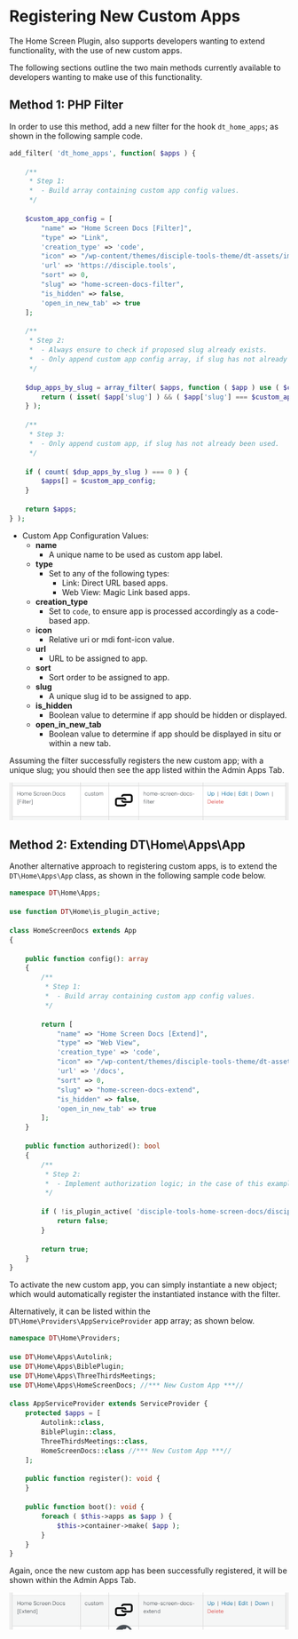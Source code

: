 # Registering New Custom Apps

The Home Screen Plugin, also supports developers wanting to extend functionality, with the use of new custom apps.

The following sections outline the two main methods currently available to developers wanting to make use of this functionality.

## Method 1: PHP Filter

In order to use this method, add a new filter for the hook `dt_home_apps`; as shown in the following sample code.

```php
add_filter( 'dt_home_apps', function( $apps ) {

    /**
     * Step 1:
     *  - Build array containing custom app config values.
     */

    $custom_app_config = [
        "name" => "Home Screen Docs [Filter]",
        "type" => "Link",
        'creation_type' => 'code',
        "icon" => "/wp-content/themes/disciple-tools-theme/dt-assets/images/link.svg",
        'url' => 'https://disciple.tools',
        "sort" => 0,
        "slug" => "home-screen-docs-filter",
        "is_hidden" => false,
        'open_in_new_tab' => true
    ];

    /**
     * Step 2:
     *  - Always ensure to check if proposed slug already exists.
     *  - Only append custom app config array, if slug has not already been used.
     */

    $dup_apps_by_slug = array_filter( $apps, function ( $app ) use ( $custom_app_config ) {
        return ( isset( $app['slug'] ) && ( $app['slug'] === $custom_app_config['slug'] ) );
    } );

    /**
     * Step 3:
     *  - Only append custom app, if slug has not already been used.
     */

    if ( count( $dup_apps_by_slug ) === 0 ) {
        $apps[] = $custom_app_config;
    }

    return $apps;
} );
```
- Custom App Configuration Values:
  - __name__
    - A unique name to be used as custom app label.
  - __type__
    - Set to any of the following types:
      - Link: Direct URL based apps.
      - Web View: Magic Link based apps.
  - __creation_type__
    - Set to `code`, to ensure app is processed accordingly as a code-based app.
  - __icon__
    - Relative uri or mdi font-icon value.
  - __url__
    - URL to be assigned to app.
  - __sort__
    - Sort order to be assigned to app.
  - __slug__
    - A unique slug id to be assigned to app.
  - __is_hidden__
    - Boolean value to determine if app should be hidden or displayed.
  - __open_in_new_tab__
    - Boolean value to determine if app should be displayed in situ or within a new tab.

Assuming the filter successfully registers the new custom app; with a unique slug; you should then see the app listed within the Admin Apps Tab.

![image](./imgs/new-custom-app-by-filter.png)

## Method 2: Extending DT\Home\Apps\App

Another alternative approach to registering custom apps, is to extend the `DT\Home\Apps\App` class, as shown in the following sample code below.

```php
namespace DT\Home\Apps;

use function DT\Home\is_plugin_active;

class HomeScreenDocs extends App
{

    public function config(): array
    {
        /**
         * Step 1:
         *  - Build array containing custom app config values.
         */

        return [
            "name" => "Home Screen Docs [Extend]",
            "type" => "Web View",
            'creation_type' => 'code',
            "icon" => "/wp-content/themes/disciple-tools-theme/dt-assets/images/link.svg",
            'url' => '/docs',
            "sort" => 0,
            "slug" => "home-screen-docs-extend",
            "is_hidden" => false,
            'open_in_new_tab' => true
        ];
    }

    public function authorized(): bool
    {
        /**
         * Step 2:
         *  - Implement authorization logic; in the case of this example, we check for the existence of corresponding plugin.
         */

        if ( !is_plugin_active( 'disciple-tools-home-screen-docs/disciple-tools-home-screen-docs.php' ) ) {
            return false;
        }

        return true;
    }
}
```
To activate the new custom app, you can simply instantiate a new object; which would automatically register the instantiated instance with the filter.

Alternatively, it can be listed within the `DT\Home\Providers\AppServiceProvider` app array; as shown below.

```php
namespace DT\Home\Providers;

use DT\Home\Apps\Autolink;
use DT\Home\Apps\BiblePlugin;
use DT\Home\Apps\ThreeThirdsMeetings;
use DT\Home\Apps\HomeScreenDocs; //*** New Custom App ***//

class AppServiceProvider extends ServiceProvider {
    protected $apps = [
        Autolink::class,
        BiblePlugin::class,
        ThreeThirdsMeetings::class,
        HomeScreenDocs::class //*** New Custom App ***//
    ];

    public function register(): void {
    }

    public function boot(): void {
        foreach ( $this->apps as $app ) {
            $this->container->make( $app );
        }
    }
}
```

Again, once the new custom app has been successfully registered, it will be shown within the Admin Apps Tab.

![image](./imgs/new-custom-app-by-extend.png)
